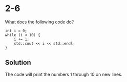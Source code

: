 # 2-6
What does the following code do?
```
int i = 0;
while (i < 10) {
    i += 1;
    std::cout << i << std::endl;
}
```

## Solution
The code will print the numbers 1 through 10 on new lines.